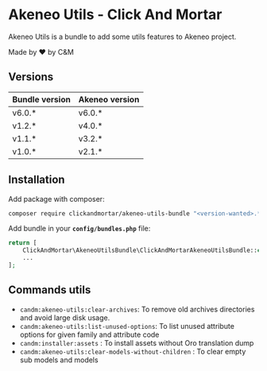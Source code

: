 # Akeneo Utils - Click And Mortar

Akeneo Utils is a bundle to add some utils features to Akeneo project.

Made by :heart: by C&M

## Versions

| **Bundle version** | **Akeneo version** |
|--------------------|--------------------|
| v6.0.*             | v6.0.*             |
| v1.2.*             | v4.0.*             |
| v1.1.*             | v3.2.*             |
| v1.0.*             | v2.1.*             |

## Installation

Add package with composer:
```bash
composer require clickandmortar/akeneo-utils-bundle "<version-wanted>.*"
```

Add bundle in your **`config/bundles.php`** file:
```php
return [
    ClickAndMortar\AkeneoUtilsBundle\ClickAndMortarAkeneoUtilsBundle::class => ['all' => true]
    ...
];
```

## Commands utils

* `candm:akeneo-utils:clear-archives`: To remove old archives directories and avoid large disk usage.
* `candm:akeneo-utils:list-unused-options`: To list unused attribute options for given family and attribute code
* `candm:installer:assets` : To install assets without Oro translation dump
* `candm:akeneo-utils:clear-models-without-children` : To clear empty sub models and models
